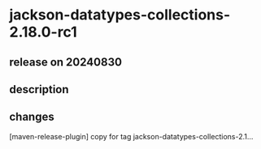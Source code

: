 # jackson-datatypes-collections-2.18.0-rc1

## release on 20240830
## description
## changes
[maven-release-plugin] copy for tag jackson-datatypes-collections-2.1…

